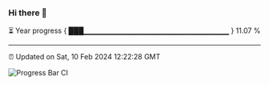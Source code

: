 ### Hi there 👋

⏳ Year progress { ███▁▁▁▁▁▁▁▁▁▁▁▁▁▁▁▁▁▁▁▁▁▁▁▁▁▁▁ } 11.07 %

---

⏰ Updated on Sat, 10 Feb 2024 12:22:28 GMT

![Progress Bar CI](https://github.com/liununu/liununu/workflows/Progress%20Bar%20CI/badge.svg)
